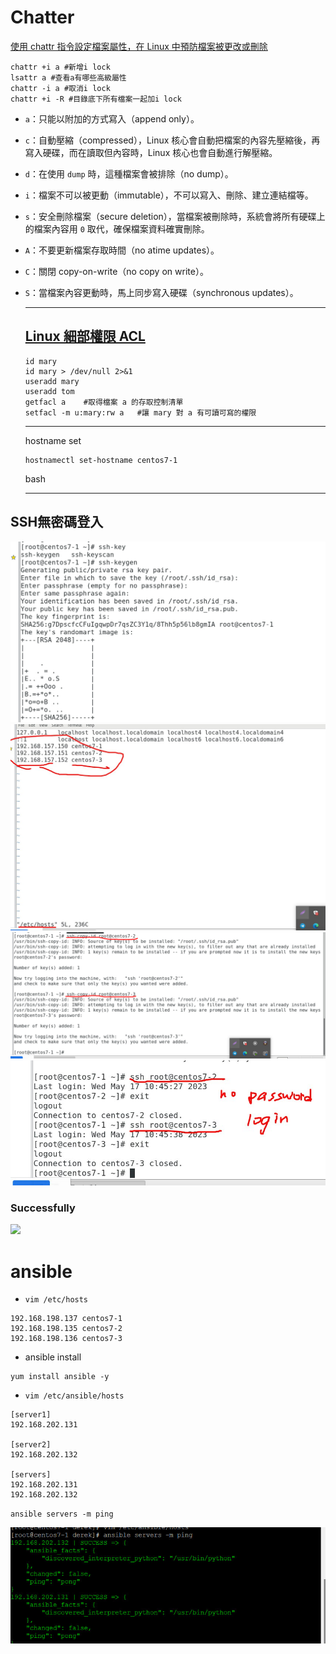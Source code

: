 # Chatter
[使用 chattr 指令設定檔案屬性，在 Linux 中預防檔案被更改或刪除](https://blog.gtwang.org/linux/how-to-make-file-immutable-on-linux-chattr-command/)
```
chattr +i a #新增i lock
lsattr a #查看a有哪些高級屬性
chattr -i a #取消i lock
chattr +i -R #目錄底下所有檔案一起加i lock
```

* `a`：只能以附加的方式寫入（append only）。

- `c`：自動壓縮（compressed），Linux 核心會自動把檔案的內容先壓縮後，再寫入硬碟，而在讀取但內容時，Linux 核心也會自動進行解壓縮。

- `d`：在使用 `dump` 時，這種檔案會被排除（no dump）。

- `i`：檔案不可以被更動（immutable），不可以寫入、刪除、建立連結檔等。

- `s`：安全刪除檔案（secure deletion），當檔案被刪除時，系統會將所有硬碟上的檔案內容用 `0` 取代，確保檔案資料確實刪除。

- `A`：不要更新檔案存取時間（no atime updates）。

- `C`：關閉 copy-on-write（no copy on write）。

- `S`：當檔案內容更動時，馬上同步寫入硬碟（synchronous updates）。

  ***

  ## [Linux 細部權限 ACL](https://ithelp.ithome.com.tw/articles/10221185)

  ```
  id mary
  id mary > /dev/null 2>&1
  useradd mary
  useradd tom
  getfacl a    #取得檔案 a 的存取控制清單
  setfacl -m u:mary:rw a   #讓 mary 對 a 有可讀可寫的權限
  ```

  ***

  hostname set

  ```
  hostnamectl set-hostname centos7-1
  ```
   bash

  ***
## SSH無密碼登入
![](images/SSH01.jpg) 
![](images/SSH02.jpg)
![](images/SSH03.jpg)
![](images/SSH04.jpg)
### Successfully
![](![](images/SSH05.jpg))
# ansible
* `vim /etc/hosts`
```
192.168.198.137 centos7-1
192.168.198.135 centos7-2
192.168.198.136 centos7-3
```
* ansible install
```
yum install ansible -y
```
* `vim /etc/ansible/hosts`

```
[server1]
192.168.202.131

[server2]
192.168.202.132

[servers]
192.168.202.131
192.168.202.132
```
`ansible servers -m ping`<br>

![](images/ansible01.jpg)
